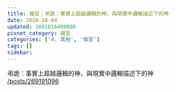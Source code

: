 ```yaml
---
title: 複習：弔詭：事實上超越邏輯的神，與現實中邏輯描述下的神
date: 2020-10-04
updated: 1601816400000
pixnet_category: 複習
categories: ['4. 其他', '複習']
tags: []
sidebar: 
---
```


<p>弔詭：事實上超越邏輯的神，與現實中邏輯描述下的神<br/>
<a href="/posts/269191096" target="_blank">/posts/269191096</a></p>
<p> </p>
